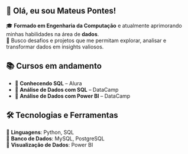 ## 👋 Olá, eu sou Mateus Pontes!  

🎓 **Formado em Engenharia da Computação** e atualmente aprimorando minhas habilidades na área de **dados**.  
🚀 Busco desafios e projetos que me permitam explorar, analisar e transformar dados em insights valiosos.  

## 📚 Cursos em andamento  
- 📌 **Conhecendo SQL** – Alura  
- 📌 **Análise de Dados com SQL** – DataCamp  
- 📌 **Análise de Dados com Power BI** – DataCamp  

## 🛠️ Tecnologias e Ferramentas  
🔹 **Linguagens**: Python, SQL  
🔹 **Banco de Dados**: MySQL, PostgreSQL  
🔹 **Visualização de Dados**: Power BI
